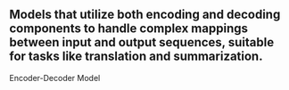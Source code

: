 Models that utilize both encoding and decoding components to handle complex mappings between input and output sequences, suitable for tasks like translation and summarization.
---
Encoder-Decoder Model
